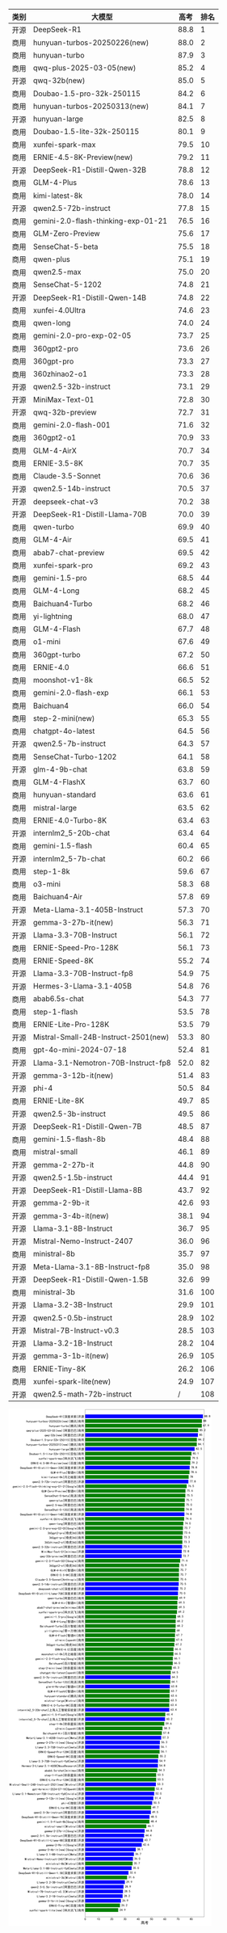 
| 类别 | 大模型                         | 高考 | 排名 |
|-----|------------------------------|---------|----|
|开源|DeepSeek-R1|88.8|1|
|商用|hunyuan-turbos-20250226(new)|88.0|2|
|商用|hunyuan-turbo|87.9|3|
|商用|qwq-plus-2025-03-05(new)|85.2|4|
|开源|qwq-32b(new)|85.0|5|
|商用|Doubao-1.5-pro-32k-250115|84.2|6|
|商用|hunyuan-turbos-20250313(new)|84.1|7|
|开源|hunyuan-large|82.5|8|
|商用|Doubao-1.5-lite-32k-250115|80.1|9|
|商用|xunfei-spark-max|79.5|10|
|商用|ERNIE-4.5-8K-Preview(new)|79.2|11|
|开源|DeepSeek-R1-Distill-Qwen-32B|78.8|12|
|商用|GLM-4-Plus|78.6|13|
|商用|kimi-latest-8k|78.0|14|
|开源|qwen2.5-72b-instruct|77.8|15|
|商用|gemini-2.0-flash-thinking-exp-01-21|76.5|16|
|商用|GLM-Zero-Preview|75.6|17|
|商用|SenseChat-5-beta|75.5|18|
|商用|qwen-plus|75.1|19|
|商用|qwen2.5-max|75.0|20|
|商用|SenseChat-5-1202|74.8|21|
|开源|DeepSeek-R1-Distill-Qwen-14B|74.8|22|
|商用|xunfei-4.0Ultra|74.6|23|
|商用|qwen-long|74.0|24|
|商用|gemini-2.0-pro-exp-02-05|73.7|25|
|商用|360gpt2-pro|73.6|26|
|商用|360gpt-pro|73.3|27|
|商用|360zhinao2-o1|73.3|28|
|开源|qwen2.5-32b-instruct|73.1|29|
|开源|MiniMax-Text-01|72.8|30|
|开源|qwq-32b-preview|72.7|31|
|商用|gemini-2.0-flash-001|71.6|32|
|商用|360gpt2-o1|70.9|33|
|商用|GLM-4-AirX|70.7|34|
|商用|ERNIE-3.5-8K|70.7|35|
|商用|Claude-3.5-Sonnet|70.6|36|
|开源|qwen2.5-14b-instruct|70.5|37|
|开源|deepseek-chat-v3|70.2|38|
|开源|DeepSeek-R1-Distill-Llama-70B|70.0|39|
|商用|qwen-turbo|69.9|40|
|商用|GLM-4-Air|69.5|41|
|商用|abab7-chat-preview|69.5|42|
|商用|xunfei-spark-pro|69.2|43|
|商用|gemini-1.5-pro|68.5|44|
|商用|GLM-4-Long|68.2|45|
|商用|Baichuan4-Turbo|68.2|46|
|商用|yi-lightning|68.0|47|
|商用|GLM-4-Flash|67.7|48|
|商用|o1-mini|67.6|49|
|商用|360gpt-turbo|67.2|50|
|商用|ERNIE-4.0|66.6|51|
|商用|moonshot-v1-8k|66.5|52|
|商用|gemini-2.0-flash-exp|66.1|53|
|商用|Baichuan4|66.0|54|
|商用|step-2-mini(new)|65.3|55|
|商用|chatgpt-4o-latest|64.5|56|
|开源|qwen2.5-7b-instruct|64.3|57|
|商用|SenseChat-Turbo-1202|64.1|58|
|开源|glm-4-9b-chat|63.8|59|
|商用|GLM-4-FlashX|63.7|60|
|商用|hunyuan-standard|63.6|61|
|商用|mistral-large|63.5|62|
|商用|ERNIE-4.0-Turbo-8K|63.4|63|
|开源|internlm2_5-20b-chat|63.4|64|
|商用|gemini-1.5-flash|60.4|65|
|开源|internlm2_5-7b-chat|60.2|66|
|商用|step-1-8k|59.6|67|
|商用|o3-mini|58.3|68|
|商用|Baichuan4-Air|57.8|69|
|开源|Meta-Llama-3.1-405B-Instruct|57.3|70|
|开源|gemma-3-27b-it(new)|56.3|71|
|开源|Llama-3.3-70B-Instruct|56.1|72|
|商用|ERNIE-Speed-Pro-128K|56.1|73|
|商用|ERNIE-Speed-8K|55.2|74|
|开源|Llama-3.3-70B-Instruct-fp8|54.9|75|
|开源|Hermes-3-Llama-3.1-405B|54.8|76|
|商用|abab6.5s-chat|54.3|77|
|商用|step-1-flash|53.5|78|
|商用|ERNIE-Lite-Pro-128K|53.5|79|
|开源|Mistral-Small-24B-Instruct-2501(new)|53.3|80|
|商用|gpt-4o-mini-2024-07-18|52.4|81|
|开源|Llama-3.1-Nemotron-70B-Instruct-fp8|52.0|82|
|开源|gemma-3-12b-it(new)|51.4|83|
|开源|phi-4|50.5|84|
|商用|ERNIE-Lite-8K|49.7|85|
|开源|qwen2.5-3b-instruct|49.5|86|
|开源|DeepSeek-R1-Distill-Qwen-7B|48.5|87|
|商用|gemini-1.5-flash-8b|48.4|88|
|商用|mistral-small|46.1|89|
|开源|gemma-2-27b-it|44.8|90|
|开源|qwen2.5-1.5b-instruct|44.4|91|
|开源|DeepSeek-R1-Distill-Llama-8B|43.7|92|
|开源|gemma-2-9b-it|42.6|93|
|开源|gemma-3-4b-it(new)|38.1|94|
|开源|Llama-3.1-8B-Instruct|36.7|95|
|开源|Mistral-Nemo-Instruct-2407|36.0|96|
|商用|ministral-8b|35.7|97|
|开源|Meta-Llama-3.1-8B-Instruct-fp8|35.0|98|
|开源|DeepSeek-R1-Distill-Qwen-1.5B|32.6|99|
|商用|ministral-3b|31.6|100|
|开源|Llama-3.2-3B-Instruct|29.9|101|
|开源|qwen2.5-0.5b-instruct|28.9|102|
|开源|Mistral-7B-Instruct-v0.3|28.5|103|
|开源|Llama-3.2-1B-Instruct|28.2|104|
|开源|gemma-3-1b-it(new)|26.9|105|
|商用|ERNIE-Tiny-8K|26.2|106|
|商用|xunfei-spark-lite(new)|24.9|107|
|开源|qwen2.5-math-72b-instruct|/|108|


![lin](../pic/高考.png)
